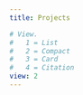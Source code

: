 ```yaml
---
title: Projects

# View.
#   1 = List
#   2 = Compact
#   3 = Card
#   4 = Citation
view: 2
---
```

